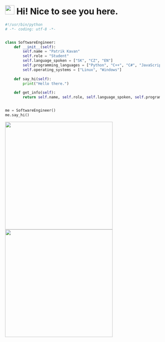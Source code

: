 <h1><img src="https://emojis.slackmojis.com/emojis/images/1531849430/4246/blob-sunglasses.gif?1531849430" width="30"/> Hi! Nice to see you here.</h1>

```python
#!/usr/bin/python
# -*- coding: utf-8 -*-


class SoftwareEngineer:
    def __init__(self):
        self.name = "Patrik Kavan"
        self.role = "Student"
        self.language_spoken = ["SK", "CZ", "EN"]
        self.programming_languages = ["Python", "C++", "C#", "JavaScript", "Java"]
        self.operating_systems = ["Linux", "Windows"]
            
    def say_hi(self):
        print("Hello there.")
        
    def get_info(self):
        return self.name, self.role, self.language_spoken, self.programming_languages, self.operating_systems


me = SoftwareEngineer()
me.say_hi()
```

<div>
  <a href="https://git.io/streak-stats">
    <img src="http://github-readme-streak-stats.herokuapp.com?user=KAV4N&theme=tokyonight" width="350"/>
  </a>
</div>

<div>
  <a href="https://github.com/anuraghazra/github-readme-stats">
    <img src="https://github-readme-stats.vercel.app/api/top-langs/?username=KAV4N&theme=tokyonight&layout=compact"  width="350"/>
  </a>
</div>




<!--
**KAV4N/KAV4N** is a ✨ _special_ ✨ repository because its `README.md` (this file) appears on your GitHub profile.

Here are some ideas to get you started:

- 🔭 I’m currently working on ...
- 🌱 I’m currently learning ...
- 👯 I’m looking to collaborate on ...
- 🤔 I’m looking for help with ...
- 💬 Ask me about ...
- 📫 How to reach me: ...
- 😄 Pronouns: ...
- ⚡ Fun fact: ...
-->
